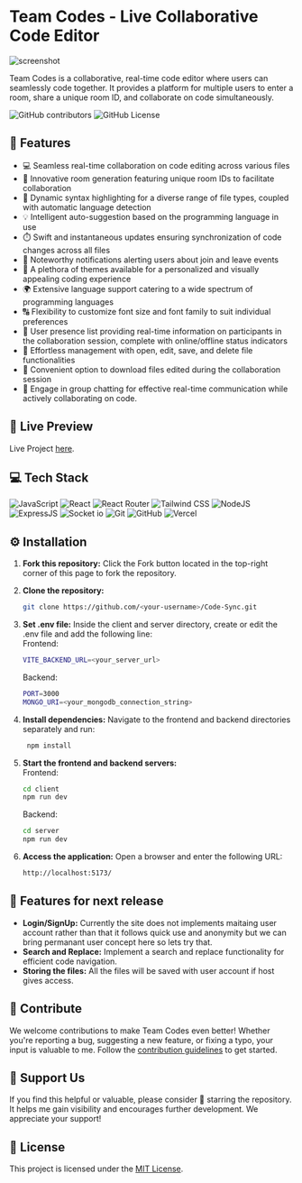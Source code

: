 # Team Codes - Live Collaborative Code Editor

![screenshot]()

Team Codes is a collaborative, real-time code editor where users can seamlessly code together. It provides a platform for multiple users to enter a room, share a unique room ID, and collaborate on code simultaneously.

![GitHub contributors](https://img.shields.io/github/contributors/ankitrajrules/Team-Codes?style=for-the-badge&color=48bf21)
![GitHub License](https://img.shields.io/github/license/ankitrajrules/Team-Codes?style=for-the-badge&color=e67234)

## 🔮 Features

- 💻 Seamless real-time collaboration on code editing across various files
- 🚀 Innovative room generation featuring unique room IDs to facilitate collaboration
- 🌈 Dynamic syntax highlighting for a diverse range of file types, coupled with automatic language detection
- 💡 Intelligent auto-suggestion based on the programming language in use
- ⏱️ Swift and instantaneous updates ensuring synchronization of code changes across all files
- 📣 Noteworthy notifications alerting users about join and leave events
- 🎨 A plethora of themes available for a personalized and visually appealing coding experience
- 🌍 Extensive language support catering to a wide spectrum of programming languages
- 🔠 Flexibility to customize font size and font family to suit individual preferences
- 👥 User presence list providing real-time information on participants in the collaboration session, complete with online/offline status indicators
- 📁 Effortless management with open, edit, save, and delete file functionalities
- 💾 Convenient option to download files edited during the collaboration session
- 💬 Engage in group chatting for effective real-time communication while actively collaborating on code.

## 🚀 Live Preview

Live Project [here]().

## 💻 Tech Stack

![JavaScript](https://img.shields.io/badge/JavaScript-323330?style=for-the-badge&logo=javascript&logoColor=F7DF1E)
![React](https://img.shields.io/badge/React-20232A?style=for-the-badge&logo=react&logoColor=61DAFB)
![React Router](https://img.shields.io/badge/React_Router-CA4245?style=for-the-badge&logo=react-router&logoColor=white)
![Tailwind CSS](https://img.shields.io/badge/Tailwind_CSS-38B2AC?style=for-the-badge&logo=tailwind-css&logoColor=white)
![NodeJS](https://img.shields.io/badge/Node.js-43853D?style=for-the-badge&logo=node.js&logoColor=white)
![ExpressJS](https://img.shields.io/badge/Express.js-404D59?style=for-the-badge)
![Socket io](https://img.shields.io/badge/Socket.io-ffffff?style=for-the-badge)
![Git](https://img.shields.io/badge/GIT-E44C30?style=for-the-badge&logo=git&logoColor=white)
![GitHub](https://img.shields.io/badge/GitHub-100000?style=for-the-badge&logo=github&logoColor=white)
![Vercel](https://img.shields.io/badge/Vercel-000000?style=for-the-badge&logo=vercel&logoColor=white)

## ⚙️ Installation

1. **Fork this repository:** Click the Fork button located in the top-right corner of this page to fork the repository.
2. **Clone the repository:**
   ```bash
   git clone https://github.com/<your-username>/Code-Sync.git
   ```
3. **Set .env file:**
   Inside the client and server directory, create or edit the .env file and add the following line:  
   Frontend:

   ```bash
   VITE_BACKEND_URL=<your_server_url>
   ```

   Backend:

   ```bash
   PORT=3000
   MONGO_URI=<your_mongodb_connection_string>
   ```

4. **Install dependencies:**
   Navigate to the frontend and backend directories separately and run:
   ```bash
    npm install
   ```
5. **Start the frontend and backend servers:**  
   Frontend:
   ```bash
   cd client
   npm run dev
   ```
   Backend:
   ```bash
   cd server
   npm run dev
   ```
6. **Access the application:**
   Open a browser and enter the following URL:
   ```bash
   http://localhost:5173/
   ```

## 🔮 Features for next release

- **Login/SignUp:** Currently the site does not implements maitaing user account rather than that it follows quick use and anonymity but we can bring permanant user concept here so lets try that.
- **Search and Replace:** Implement a search and replace functionality for efficient code navigation.
- **Storing the files:** All the files will be saved with user account if host gives access.

## 🤝 Contribute

We welcome contributions to make Team Codes even better! Whether you're reporting a bug, suggesting a new feature, or fixing a typo, your input is valuable to me. Follow the [contribution guidelines](CONTRIBUTING.md) to get started.

## 🌟 Support Us

If you find this helpful or valuable, please consider 🌟 starring the repository. It helps me gain visibility and encourages further development. We appreciate your support!

## 🧾 License

This project is licensed under the [MIT License](LICENSE).
